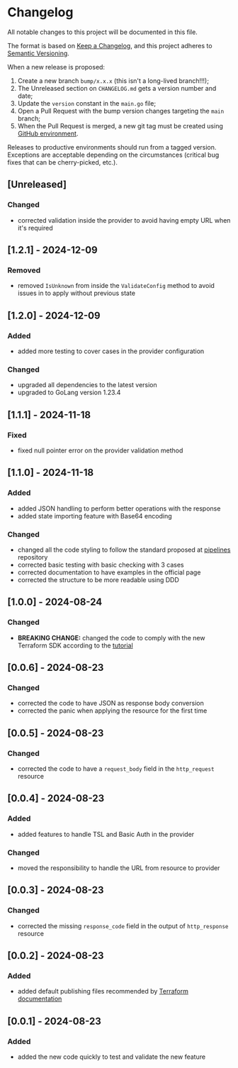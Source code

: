 # Changelog

All notable changes to this project will be documented in this file.

The format is based on [Keep a Changelog](https://keepachangelog.com/en/1.0.0/), and this project adheres to [Semantic Versioning](https://semver.org/spec/v2.0.0.html).

When a new release is proposed:

1. Create a new branch `bump/x.x.x` (this isn't a long-lived branch!!!);
2. The Unreleased section on `CHANGELOG.md` gets a version number and date;
3. Update the `version` constant in the `main.go` file;
4. Open a Pull Request with the bump version changes targeting the `main` branch;
5. When the Pull Request is merged, a new git tag must be created using [GitHub environment](https://github.com/rios0rios0/terraform-provider-http/tags).

Releases to productive environments should run from a tagged version.
Exceptions are acceptable depending on the circumstances (critical bug fixes that can be cherry-picked, etc.).

## [Unreleased]

### Changed

- corrected validation inside the provider to avoid having empty URL when it's required

## [1.2.1] - 2024-12-09

### Removed

- removed `IsUnknown` from inside the `ValidateConfig` method to avoid issues in to apply without previous state

## [1.2.0] - 2024-12-09

### Added

- added more testing to cover cases in the provider configuration

### Changed

- upgraded all dependencies to the latest version
- upgraded to GoLang version 1.23.4

## [1.1.1] - 2024-11-18

### Fixed

- fixed null pointer error on the provider validation method

## [1.1.0] - 2024-11-18

### Added

- added JSON handling to perform better operations with the response
- added state importing feature with Base64 encoding

### Changed

- changed all the code styling to follow the standard proposed at [pipelines](https://github.com/rios0rios0/pipelines/blob/main/global/scripts/golangci-lint/.golangci.yml) repository
- corrected basic testing with basic checking with 3 cases
- corrected documentation to have examples in the official page
- corrected the structure to be more readable using DDD

## [1.0.0] - 2024-08-24

### Changed

- **BREAKING CHANGE:** changed the code to comply with the new Terraform SDK according to the [tutorial](https://developer.hashicorp.com/terraform/tutorials/providers-plugin-framework/providers-plugin-framework-provider-configure)

## [0.0.6] - 2024-08-23

### Changed

- corrected the code to have JSON as response body conversion
- corrected the panic when applying the resource for the first time

## [0.0.5] - 2024-08-23

### Changed

- corrected the code to have a `request_body` field in the `http_request` resource

## [0.0.4] - 2024-08-23

### Added

- added features to handle TSL and Basic Auth in the provider

### Changed

- moved the responsibility to handle the URL from resource to provider

## [0.0.3] - 2024-08-23

### Changed

- corrected the missing `response_code` field in the output of `http_response` resource

## [0.0.2] - 2024-08-23

### Added

- added default publishing files recommended by [Terraform documentation](https://developer.hashicorp.com/terraform/registry/providers/publishing)

## [0.0.1] - 2024-08-23

### Added

- added the new code quickly to test and validate the new feature
